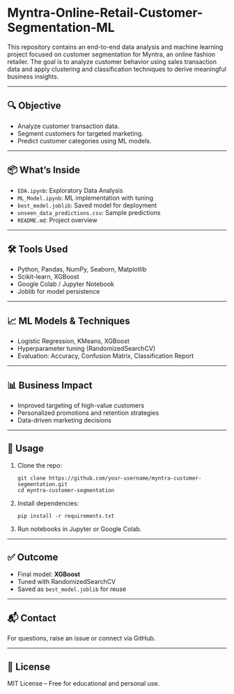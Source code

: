 # Myntra-Online-Retail-Customer-Segmentation-ML
This repository contains an end-to-end data analysis and machine learning project focused on customer segmentation for Myntra, an online fashion retailer. The goal is to analyze customer behavior using sales transaction data and apply clustering and classification techniques to derive meaningful business insights.

---

## 🔍 Objective
- Analyze customer transaction data.
- Segment customers for targeted marketing.
- Predict customer categories using ML models.

---

## 📦 What’s Inside
- `EDA.ipynb`: Exploratory Data Analysis
- `ML_Model.ipynb`: ML implementation with tuning
- `best_model.joblib`: Saved model for deployment
- `unseen_data_predictions.csv`: Sample predictions
- `README.md`: Project overview

---

## 🛠️ Tools Used
- Python, Pandas, NumPy, Seaborn, Matplotlib
- Scikit-learn, XGBoost
- Google Colab / Jupyter Notebook
- Joblib for model persistence

---

## 📈 ML Models & Techniques
- Logistic Regression, KMeans, XGBoost
- Hyperparameter tuning (RandomizedSearchCV)
- Evaluation: Accuracy, Confusion Matrix, Classification Report

---

## 📊 Business Impact
- Improved targeting of high-value customers
- Personalized promotions and retention strategies
- Data-driven marketing decisions

---

## 🚀 Usage
1. Clone the repo:
   ```
   git clone https://github.com/your-username/myntra-customer-segmentation.git
   cd myntra-customer-segmentation
   ```
2. Install dependencies:
   ```
   pip install -r requirements.txt
   ```
3. Run notebooks in Jupyter or Google Colab.

---

## ✅ Outcome
- Final model: **XGBoost**
- Tuned with RandomizedSearchCV
- Saved as `best_model.joblib` for reuse

---

## 📬 Contact
For questions, raise an issue or connect via GitHub.

---

## 📝 License
MIT License – Free for educational and personal use.
